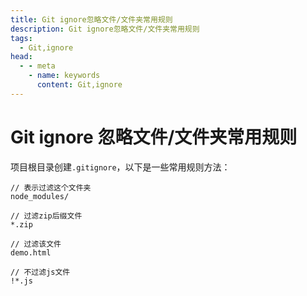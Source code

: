 ```yaml
---
title: Git ignore忽略文件/文件夹常用规则
description: Git ignore忽略文件/文件夹常用规则
tags: 
  - Git,ignore
head:
  - - meta
    - name: keywords
      content: Git,ignore
---
```


# Git ignore 忽略文件/文件夹常用规则

项目根目录创建`.gitignore`，以下是一些常用规则方法：

```
// 表示过滤这个文件夹
node_modules/     

// 过滤zip后缀文件
*.zip               

// 过滤该文件
demo.html   

// 不过滤js文件
!*.js 
```